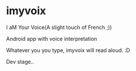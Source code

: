 imyvoix
=======

I aM Your Voice(A slight touch of French ;))

Android app with voice interpretation

Whatever you you type, imyvoix will read aloud. :D

Dev stage..